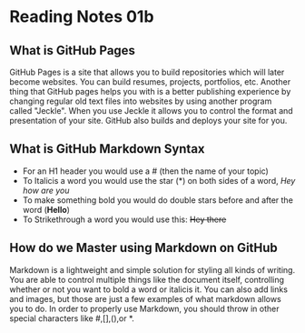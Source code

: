 # Reading Notes 01b

## What is GitHub Pages

GitHub Pages is a site that allows you to build repositories which will later become websites. You can build resumes, projects, portfolios, etc. Another thing that GitHub pages helps you with is a better publishing experience by changing regular old text files into websites by using another program called "Jeckle". When you use Jeckle it allows you to control the format and presentation of your site. GitHub also builds and deploys your site for you.

## What is GitHub Markdown Syntax

- For an H1 header you would use a # (then the name of your topic)
- To Italicis a word you would use the star (*) on both sides of a word, *Hey how are you* 
- To make something bold you would do double stars before and after the word (**Hello**) 
- To Strikethrough a word you would use this: ~~Hey there~~


## How do we Master using Markdown on GitHub

Markdown is a lightweight and simple solution for styling all kinds of writing. You are able to control multiple things like the document itself, controlling whether or not you want to bold a word or italicis it. You can also add links and images, but those are just a few examples of what markdown allows you to do. In order to properly use Markdown, you should throw in other special characters like #,[],(),or *.